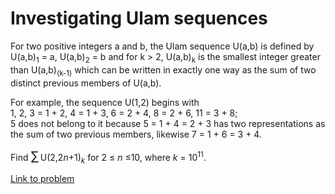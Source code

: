 # Investigating Ulam sequences

<p>For two positive integers a and b, the Ulam sequence U(a,b) is defined by U(a,b)<sub>1</sub> = a, U(a,b)<sub>2</sub> = b and for k &gt; 2,
U(a,b)<sub>k</sub> is the smallest integer greater than U(a,b)<sub>(k-1)</sub> which can be written in exactly one way as the sum of two distinct previous members of U(a,b).</p>
<p>For example, the sequence U(1,2) begins with<br />
1, 2, 3 = 1 + 2, 4 = 1 + 3, 6 = 2 + 4, 8 = 2 + 6, 11 = 3 + 8;<br />
5 does not belong to it because 5 = 1 + 4 = 2 + 3 has two representations as the sum of two previous members, likewise 7 = 1 + 6 = 3 + 4.</p>
<p>Find <span style="font-size:larger;"><span style="font-size:larger;">∑</span></span> U(2,2<var>n</var>+1)<sub><var>k</var></sub> for 2 ≤ <var>n</var> ≤10, where <var>k</var> = 10<sup>11</sup>.</p>

[Link to problem](https://projecteuler.net/problem=167)
